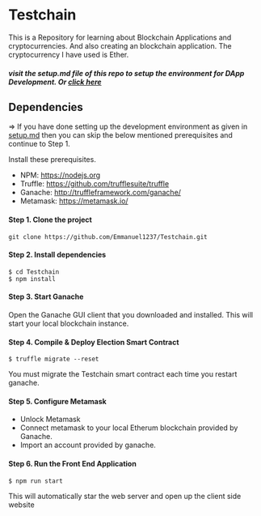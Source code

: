 # Testchain
This is a Repository for learning about Blockchain Applications and cryptocurrencies. And also creating an blockchain application. 
The cryptocurrency I have used is Ether.

##### visit the setup.md file of this repo to setup the environment for DApp Development. Or [click here](https://github.com/Emmanuel1237/Testchain/blob/master/setup.md)


## Dependencies 
  => If you have done setting up the development environment as given in 
  [setup.md](https://github.com/Emmanuel1237/Testchain/blob/master/setup.md) then you can skip the below mentioned prerequisites and continue to Step 1.

 Install these prerequisites.

 - NPM: https://nodejs.org
 - Truffle: https://github.com/trufflesuite/truffle
 - Ganache: http://truffleframework.com/ganache/
 - Metamask: https://metamask.io/
  

#### Step 1. Clone the project
   
    git clone https://github.com/Emmanuel1237/Testchain.git

#### Step 2. Install dependencies

    $ cd Testchain
    $ npm install

#### Step 3. Start Ganache

 Open the Ganache GUI client that you downloaded and installed. This will start  your local blockchain instance.

#### Step 4. Compile & Deploy Election Smart Contract

    $ truffle migrate --reset 
 
 You must migrate the Testchain smart contract each time you restart ganache.

#### Step 5. Configure Metamask

 - Unlock Metamask
 - Connect metamask to your local Etherum blockchain provided by Ganache.
 - Import an account provided by ganache.

#### Step 6. Run the Front End Application
    $ npm run start
 This will automatically star the web server and open up the client side website 